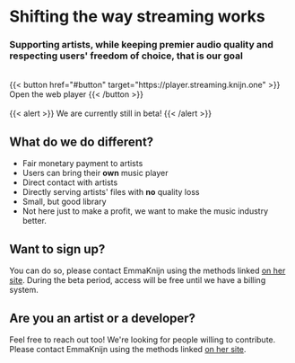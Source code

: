 # Shifting the way streaming works
### Supporting artists, while keeping premier audio quality and respecting users' freedom of choice, that is our goal
<br>
{{< button href="#button" target="https://player.streaming.knijn.one" >}}
Open the web player
{{< /button >}}
<br><br>
{{< alert >}}
We are currently still in beta!
{{< /alert >}}

## What do we do different?
- Fair monetary payment to artists
- Users can bring their **own** music player
- Direct contact with artists
- Directly serving artists' files with **no** quality loss
- Small, but good library
- Not here just to make a profit, we want to make the music industry better.

## Want to sign up?
You can do so, please contact EmmaKnijn using the methods linked [on her site](https://knijn.one).
During the beta period, access will be free until we have a billing system.

## Are you an artist or a developer?
Feel free to reach out too! We're looking for people willing to contribute.
Please contact EmmaKnijn using the methods linked [on her site](https://knijn.one).